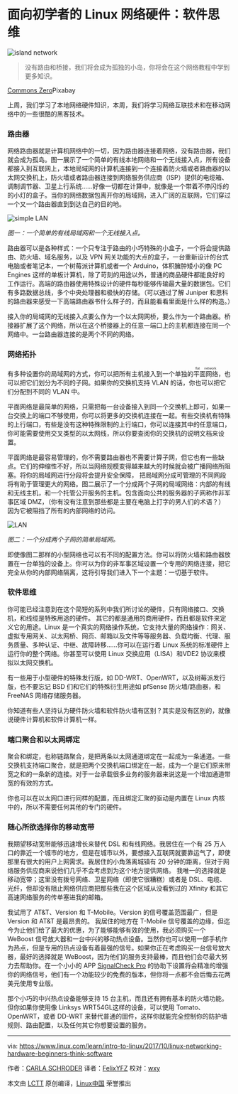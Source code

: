 面向初学者的 Linux 网络硬件：软件思维
===========================================================

![island network](https://www.linux.com/sites/lcom/files/styles/rendered_file/public/soderskar-island.jpg?itok=wiMaF66b "island network")

> 没有路由和桥接，我们将会成为孤独的小岛，你将会在这个网络教程中学到更多知识。

[Commons Zero][3]Pixabay

上周，我们学习了本地网络硬件知识，本周，我们将学习网络互联技术和在移动网络中的一些很酷的黑客技术。

### 路由器
 
网络路由器就是计算机网络中的一切，因为路由器连接着网络，没有路由器，我们就会成为孤岛。图一展示了一个简单的有线本地网络和一个无线接入点，所有设备都接入到互联网上，本地局域网的计算机连接到一个连接着防火墙或者路由器的以太网交换机上，防火墙或者路由器连接到网络服务供应商（ISP）提供的电缆箱、调制调节器、卫星上行系统……好像一切都在计算中，就像是一个带着不停闪烁的的小灯的盒子。当你的网络数据包离开你的局域网，进入广阔的互联网，它们穿过一个又一个路由器直到到达自己的目的地。

![simple LAN](https://www.linux.com/sites/lcom/files/styles/floated_images/public/fig-1_7.png?itok=lsazmf3- "simple LAN")

*图一：一个简单的有线局域网和一个无线接入点。*
 
路由器可以是各种样式：一个只专注于路由的小巧特殊的小盒子，一个将会提供路由、防火墙、域名服务，以及 VPN 网关功能的大点的盒子，一台重新设计的台式电脑或者笔记本，一个树莓派计算机或者一个 Arduino，体积臃肿矮小的像 PC  Engines 这样的单板计算机，除了苛刻的用途以外，普通的商品硬件都能良好的工作运行。高端的路由器使用特殊设计的硬件每秒能够传输最大量的数据包。它们有多路数据总线，多个中央处理器和极快的存储。（可以通过了解 Juniper 和思科的路由器来感受一下高端路由器书什么样子的，而且能看看里面是什么样的构造。）

接入你的局域网的无线接入点要么作为一个以太网网桥，要么作为一个路由器。桥接器扩展了这个网络，所以在这个桥接器上的任意一端口上的主机都连接在同一个网络中。一台路由器连接的是两个不同的网络。

### 网络拓扑

有多种设置你的局域网的方式，你可以把所有主机接入到一个单独的<ruby>平面网络<rt>flat network</rt></ruby>，也可以把它们划分为不同的子网。如果你的交换机支持 VLAN 的话，你也可以把它们分配到不同的 VLAN 中。

平面网络是最简单的网络，只需把每一台设备接入到同一个交换机上即可，如果一台交换上的端口不够使用，你可以将更多的交换机连接在一起。有些交换机有特殊的上行端口，有些是没有这种特殊限制的上行端口，你可以连接其中的任意端口，你可能需要使用交叉类型的以太网线，所以你要查阅你的交换机的说明文档来设置。

平面网络是最容易管理的，你不需要路由器也不需要计算子网，但它也有一些缺点。它们的伸缩性不好，所以当网络规模变得越来越大的时候就会被广播网络所阻塞。将你的局域网进行分段将会提升安全保障， 把局域网分成可管理的不同网段将有助于管理更大的网络。图二展示了一个分成两个子网的局域网络：内部的有线和无线主机，和一个托管公开服务的主机。包含面向公共的服务器的子网称作非军事区域 DMZ，（你有没有注意到那些都是主要在电脑上打字的男人们的术语？）因为它被阻挡了所有的内部网络的访问。

![LAN](https://www.linux.com/sites/lcom/files/styles/floated_images/public/fig-2_4.png?itok=LpXq7bLf "LAN")

*图二：一个分成两个子网的简单局域网。*

即使像图二那样的小型网络也可以有不同的配置方法。你可以将防火墙和路由器放置在一台单独的设备上。你可以为你的非军事区域设置一个专用的网络连接，把它完全从你的内部网络隔离，这将引导我们进入下一个主题：一切基于软件。

### 软件思维

你可能已经注意到在这个简短的系列中我们所讨论的硬件，只有网络接口、交换机，和线缆是特殊用途的硬件。
其它的都是通用的商用硬件，而且都是软件来定义它的用途。Linux 是一个真实的网络操作系统，它支持大量的网络操作：网关、虚拟专用网关、以太网桥、网页、邮箱以及文件等等服务器、负载均衡、代理、服务质量、多种认证、中继、故障转移……你可以在运行着 Linux 系统的标准硬件上运行你的整个网络。你甚至可以使用 Linux 交换应用（LISA）和VDE2 协议来模拟以太网交换机。

有一些用于小型硬件的特殊发行版，如 DD-WRT、OpenWRT，以及树莓派发行版，也不要忘记 BSD 们和它们的特殊衍生用途如 pfSense  防火墙/路由器，和 FreeNAS 网络存储服务器。

你知道有些人坚持认为硬件防火墙和软件防火墙有区别？其实是没有区别的，就像说硬件计算机和软件计算机一样。

### 端口聚合和以太网绑定

聚合和绑定，也称链路聚合，是把两条以太网通道绑定在一起成为一条通道。一些交换机支持端口聚合，就是把两个交换机端口绑定在一起，成为一个是它们原来带宽之和的一条新的连接。对于一台承载很多业务的服务器来说这是一个增加通道带宽的有效的方式。

你也可以在以太网口进行同样的配置，而且绑定汇聚的驱动是内置在 Linux 内核中的，所以不需要任何其他的专门的硬件。

### 随心所欲选择你的移动宽带

我期望移动宽带能够迅速增长来替代 DSL 和有线网络。我居住在一个有 25 万人口的靠近一个城市的地方，但是在城市以外，要想接入互联网就要靠运气了，即使那里有很大的用户上网需求。我居住的小角落离城镇有 20 分钟的距离，但对于网络服务供应商来说他们几乎不会考虑到为这个地方提供网络。 我唯一的选择就是移动宽带；这里没有拨号网络、卫星网络（即使它很糟糕）或者是 DSL、电缆、光纤，但却没有阻止网络供应商把那些我在这个区域从没看到过的 Xfinity 和其它高速网络服务的传单塞进我的邮箱。

我试用了 AT&T、Version 和 T-Mobile。Version 的信号覆盖范围最广，但是 Version 和 AT&T 是最昂贵的。
我居住的地方在 T-Mobile 信号覆盖的边缘，但迄今为止他们给了最大的优惠，为了能够能够有效的使用，我必须购买一个 WeBoost 信号放大器和一台中兴的移动热点设备。当然你也可以使用一部手机作为热点，但是专用的热点设备有着最强的信号。如果你正在考虑购买一台信号放大器，最好的选择就是 WeBoost，因为他们的服务支持最棒，而且他们会尽最大努力去帮助你。在一个小小的 APP [SignalCheck Pro][8] 的协助下设置将会精准的增强你的网络信号，他们有一个功能较少的免费的版本，但你将一点都不会后悔去花两美元使用专业版。

那个小巧的中兴热点设备能够支持 15 台主机，而且还有拥有基本的防火墙功能。 但你如果你使用像 Linksys WRT54GL这样的设备，可以使用 Tomato、OpenWRT，或者 DD-WRT 来替代普通的固件，这样你就能完全控制你的防护墙规则、路由配置，以及任何其它你想要设置的服务。

--------------------------------------------------------------------------------

via: https://www.linux.com/learn/intro-to-linux/2017/10/linux-networking-hardware-beginners-think-software

作者：[CARLA SCHRODER][a]
译者：[FelixYFZ](https://github.com/FelixYFZ)
校对：[wxy](https://github.com/wxy)

本文由 [LCTT](https://github.com/LCTT/TranslateProject) 原创编译，[Linux中国](https://linux.cn/) 荣誉推出

[a]:https://www.linux.com/users/cschroder
[1]:https://www.linux.com/licenses/category/used-permission
[2]:https://www.linux.com/licenses/category/used-permission
[3]:https://www.linux.com/licenses/category/creative-commons-zero
[4]:https://www.linux.com/files/images/fig-1png-7
[5]:https://www.linux.com/files/images/fig-2png-4
[6]:https://www.linux.com/files/images/soderskar-islandjpg
[7]:https://www.linux.com/learn/intro-to-linux/2017/10/linux-networking-hardware-beginners-lan-hardware
[8]:http://www.bluelinepc.com/signalcheck/
